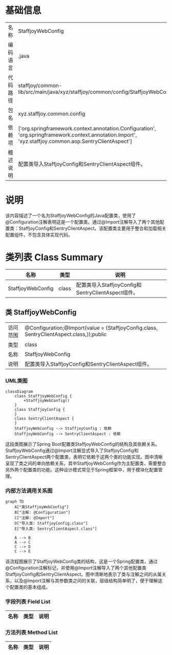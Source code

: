 # 基础信息

|      |      |
|------|------|
| 名称 | StaffjoyWebConfig |
| 编码语言 | .java |
| 代码路径 | staffjoy/common-lib/src/main/java/xyz/staffjoy/common/config/StaffjoyWebConfig.java |
| 包名 | xyz.staffjoy.common.config |
| 依赖项 | ['org.springframework.context.annotation.Configuration', 'org.springframework.context.annotation.Import', 'xyz.staffjoy.common.aop.SentryClientAspect'] |
| 概述说明 | 配置类导入StaffjoyConfig和SentryClientAspect组件。 |

# 说明

该内容描述了一个名为StaffjoyWebConfig的Java配置类，使用了@Configuration注解表明这是一个配置类。通过@Import注解导入了两个其他配置类：StaffjoyConfig和SentryClientAspect。该配置类主要用于整合和加载相关配置组件，不包含具体实现代码。

# 类列表 Class Summary

| 名称   | 类型  | 说明 |
|-------|------|-------------|
| StaffjoyWebConfig | class | 配置类导入StaffjoyConfig和SentryClientAspect组件。 |



## 类 StaffjoyWebConfig

|      |      |
|------|------|
| 访问范围 | @Configuration;@Import(value = {StaffjoyConfig.class, SentryClientAspect.class,});public |
| 类型 | class |
| 名称 | StaffjoyWebConfig |
| 说明 | 配置类导入StaffjoyConfig和SentryClientAspect组件。 |


### UML类图

```mermaid
classDiagram
    class StaffjoyWebConfig {
        +StaffjoyWebConfig()
    }
    class StaffjoyConfig {
    }
    class SentryClientAspect {
    }
    StaffjoyWebConfig --> StaffjoyConfig : 依赖
    StaffjoyWebConfig --> SentryClientAspect : 依赖
```

这段类图展示了Spring Boot配置类StaffjoyWebConfig的结构及其依赖关系。StaffjoyWebConfig通过@Import注解显式导入了StaffjoyConfig和SentryClientAspect两个配置类，表明它依赖于这两个类的功能实现。图中清晰呈现了类之间的单向依赖关系，其中StaffjoyWebConfig作为主配置类，需要整合另外两个配置类的功能。这种设计模式常见于Spring框架中，用于模块化配置管理。


### 内部方法调用关系图

```mermaid
graph TD
    A["类StaffjoyWebConfig"]
    B["注解: @Configuration"]
    C["注解: @Import"]
    D["导入类: StaffjoyConfig.class"]
    E["导入类: SentryClientAspect.class"]

    A --> B
    A --> C
    C --> D
    C --> E
```

该流程图展示了StaffjoyWebConfig类的结构，这是一个Spring配置类，通过@Configuration注解标记，并使用@Import注解导入了两个其他配置类StaffjoyConfig和SentryClientAspect。图中清晰地表示了类与注解之间的从属关系，以及@Import注解与其参数类之间的关联，层级结构简单明了，便于理解这个配置类的基本组成。

### 字段列表 Field List

| 名称  | 类型  | 说明 |
|-------|-------|------|

### 方法列表 Method List

| 名称  | 类型  | 说明 |
|-------|-------|------|




